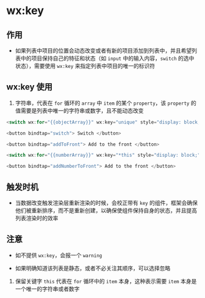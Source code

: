 # wx:key

## 作用

+ 如果列表中项目的位置会动态改变或者有新的项目添加到列表中，并且希望列表中的项目保持自己的特征和状态（如 `input` 中的输入内容，`switch` 的选中状态），需要使用 `wx:key` 来指定列表中项目的唯一的标识符

## wx:key 使用

1. 字符串，代表在 `for` 循环的 `array` 中 `item` 的某个 `property`，该 `property` 的值需要是列表中唯一的字符串或数字，且不能动态改变

  ```js
  <switch wx:for="{{objectArray}}" wx:key="unique" style="display: block;"> {{item.id}} </switch>

  <button bindtap="switch"> Switch </button>

  <button bindtap="addToFront"> Add to the front </button>
  ```

  ```js
  <switch wx:for="{{numberArray}}" wx:key="*this" style="display: block;"> {{item}} </switch>

  <button bindtap="addNumberToFront"> Add to the front </button>
  ```

## 触发时机

+ 当数据改变触发渲染层重新渲染的时候，会校正带有 `key` 的组件，框架会确保他们被重新排序，而不是重新创建，以确保使组件保持自身的状态，并且提高列表渲染时的效率

## 注意

+ 如不提供 `wx:key`，会报一个 `warning`

+ 如果明确知道该列表是静态，或者不必关注其顺序，可以选择忽略

1. 保留关键字 `this` 代表在 `for` 循环中的 `item` 本身，这种表示需要 `item` 本身是一个唯一的字符串或者数字
